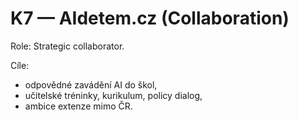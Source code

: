 # K7 — AIdetem.cz (Collaboration)

Role: Strategic collaborator.  

Cíle:  
- odpovědné zavádění AI do škol,  
- učitelské tréninky, kurikulum, policy dialog,  
- ambice extenze mimo ČR.  
